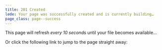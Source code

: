 ```yaml
---
title: 201 Created
lede: Your page was successfully created and is currently building…
page_class: page--success
---
```


This page will refresh *every 10 seconds* until your file becomes available…

Or click the following link to jump to the page straight away:

<strong id="target-url"></strong>

<script>
    let getParameterByName = name => {
        const regex = RegExp(`[?&]${name}=([^&]*)`).exec(window.location.search);
        return regex && decodeURIComponent(regex[1].replace(/\+/g, " "));
    };

    let targetURL = getParameterByName("query")
        ? getParameterByName("query") : getParameterByName("q")
        ? getParameterByName("q") : getParameterByName("t")
        ? getParameterByName("t") : null;

    if (targetURL) {
        function targetURLCheck() {
            fetch(targetURL + "?q=" + (+ new Date()))
                .then(function(response) {
                    let targetURL = response.url.split('?q=')[0];
                    document.querySelector('#target-url').innerHTML = '<a href="' + targetURL + '">' + targetURL + '</a>';
                    console.log("Checking … " + targetURL);
                    if (response.status == 200) {
                        window.location.href = targetURL;
                    }
                    else {
                        console.log("Returned failing response … " + response.status);
                    }
                });
            setTimeout(targetURLCheck, 10000);
        }
        targetURLCheck();
        setTimeout(targetURLCheck, 10000);
    }
</script>
